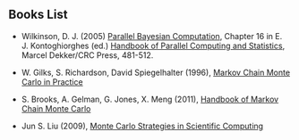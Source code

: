 ## Books List

- Wilkinson, D. J. (2005) [Parallel Bayesian Computation](http://www.mas.ncl.ac.uk/~ndjw1/docs/pbc.pdf), Chapter 16 in E. J. Kontoghiorghes (ed.) [Handbook of Parallel Computing and Statistics](https://www.google.com/search?tbo=p&tbm=bks&q=isbn:082474067X), Marcel Dekker/CRC Press, 481-512.

- W. Gilks, S. Richardson, David Spiegelhalter (1996), [Markov Chain Monte Carlo in Practice](https://www.amazon.co.uk/Markov-Practice-Chapman-Interdisciplinary-Statistics/dp/0412055511)

- S. Brooks, A. Gelman, G. Jones, X. Meng (2011), [Handbook of Markov Chain Monte Carlo](https://www.amazon.co.uk/Handbook-Chapman-Handbooks-Statistical-Methods/dp/1420079417/ref=pd_lpo_sbs_14_t_0?_encoding=UTF8&psc=1&refRID=7JZ2A5VWWYD94KX1435Q)

- Jun S. Liu (2009), [Monte Carlo Strategies in Scientific Computing](https://www.amazon.co.uk/Strategies-Scientific-Computing-Springer-Statistics/dp/0387763694/ref=sr_1_1?s=books&ie=UTF8&qid=1550766327&sr=1-1&keywords=Scientific+computing+Markov+chain+monte+carlo)
